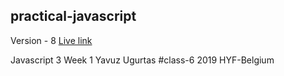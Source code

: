 
## practical-javascript


Version - 8 <a href="https://github.com/yavuzugurtas/practical-javascript/">Live link</a>



Javascript 3 
Week 1
Yavuz Ugurtas
#class-6 
2019  HYF-Belgium